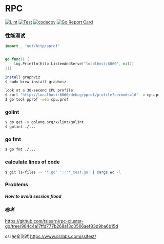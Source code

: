 # RPC
[![Lint](https://github.com/rpccloud/rpc/workflows/Lint/badge.svg)](https://github.com/rpccloud/rpc/actions?query=workflow%3ALint)
[![Test](https://github.com/rpccloud/rpc/workflows/Test/badge.svg)](https://github.com/rpccloud/rpc/actions?query=workflow%3ATest)
[![codecov](https://codecov.io/gh/rpccloud/rpc/branch/master/graph/badge.svg)](https://codecov.io/gh/rpccloud/rpc)
[![Go Report Card](https://goreportcard.com/badge/github.com/rpccloud/rpc)](https://goreportcard.com/report/github.com/rpccloud/rpc)

### 性能测试
```go
import _ "net/http/pprof"


go func() {
	log.Println(http.ListenAndServe("localhost:6060", nil))
}()
```

```bash
install graphviz
$ sudo brew install graphviz

look at a 30-second CPU profile:
$ curl "http://localhost:6060/debug/pprof/profile?seconds=10" -o cpu.prof
$ go tool pprof -web cpu.prof
```


### golint
```bash
$ go get -u golang.org/x/lint/golint
$ golint ./...
```

### go fmt
```bash
$ go fmt ./...
```

### calculate lines of code
```bash
$ git ls-files -- '*.go' ':!:*_test.go' | xargs wc -l
```


### Problems
##### How to avoid session flood

### 参考
https://github.com/tslearn/rpc-cluster-go/tree/984c4a17ffd777b268a13c0506aef83d9ba6b15d <br>

ssl 安全测试 https://www.ssllabs.com/ssltest/ <br>

